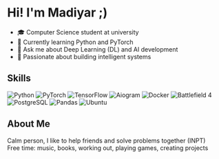 # Hi! I'm Madiyar ;)

- 🎓 Computer Science student at university
- 🌱 Currently learning Python and PyTorch
- 💬 Ask me about Deep Learning (DL) and AI development
- 🚀 Passionate about building intelligent systems

##  Skills

![Python](https://img.shields.io/badge/Python-3776AB?style=for-the-badge&logo=python&logoColor=white)
![PyTorch](https://img.shields.io/badge/PyTorch-EE4C2C?style=for-the-badge&logo=pytorch&logoColor=white)
![TensorFlow](https://img.shields.io/badge/TensorFlow-FF6F00?style=for-the-badge&logo=tensorflow&logoColor=white)
![Aiogram](https://img.shields.io/badge/Aiogram-22AAE2?style=for-the-badge)
![Docker](https://img.shields.io/badge/Docker-2496ED?style=for-the-badge&logo=docker&logoColor=white)
![Battlefield 4](https://img.shields.io/badge/BS4-005EA6?style=for-the-badge)
![PostgreSQL](https://img.shields.io/badge/PostgreSQL-336791?style=for-the-badge&logo=postgresql&logoColor=white)
![Pandas](https://img.shields.io/badge/Pandas-150458?style=for-the-badge&logo=pandas&logoColor=white)
![Ubuntu](https://img.shields.io/badge/Ubuntu-E95420?style=for-the-badge&logo=ubuntu&logoColor=white)

##  About Me

Сalm person, I like to help friends and solve problems together (INPT)   
Free time: music, books, working out, playing games, creating projects   


